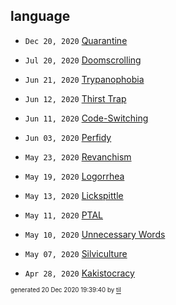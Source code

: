 ## language


* <code>Dec 20, 2020</code> [Quarantine](2020-12-20T18-03-49-quarantine.md)

* <code>Jul 20, 2020</code> [Doomscrolling](2020-07-20T05-33-23-doomscrolling.md)

* <code>Jun 21, 2020</code> [Trypanophobia](2020-06-21T19-08-02-trypanophobia.md)
* <code>Jun 12, 2020</code> [Thirst Trap](2020-06-12T08-36-46-thirst-trap.md)
* <code>Jun 11, 2020</code> [Code-Switching](2020-06-11T23-48-35-code-switching.md)
* <code>Jun 03, 2020</code> [Perfidy](2020-06-03T07-26-21-perfidy.md)

* <code>May 23, 2020</code> [Revanchism](2020-05-23T23-09-46-revanchism.md)
* <code>May 19, 2020</code> [Logorrhea](2020-05-19T10-25-35-logorrhea.md)
* <code>May 13, 2020</code> [Lickspittle](2020-05-13T10-56-04-lickspittle.md)
* <code>May 11, 2020</code> [PTAL](2020-05-11T15-04-57-ptal.md)
* <code>May 10, 2020</code> [Unnecessary Words](2020-05-10T09-44-37-unnecessary-words.md)
* <code>May 07, 2020</code> [Silviculture](2020-05-07T10-06-23-silviculture.md)

* <code>Apr 28, 2020</code> [Kakistocracy](2020-04-28T21-52-07-kakistocracy.md)

<sup><sub>generated 20 Dec 2020 19:39:40 by <a href='https://github.com/senorprogrammer/til'>til</a></sub></sup>
